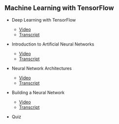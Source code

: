 ## Machine Learning with TensorFlow

- Deep Learning with TensorFlow
    - [Video](https://drive.google.com/file/d/1Gd_9nCG3pDxp6Txo9JkORPYJRWyDTofB/view)
    - [Transcript]()

- Introduction to Artificial Neural Networks
    - [Video](https://drive.google.com/file/d/17s01exSyNivcQ0nK-i5t1o79ozvWAACC/view)
    - [Transcript]()

- Neural Network Architectures
    - [Video](https://drive.google.com/file/d/1LoPQJTXY3vKwwTVzisIyTg1wNkHqFHsf/view)
    - [Transcript]()

- Building a Neural Network
    - [Video](https://drive.google.com/file/d/1dpiyaRxEHyigrJiEfYLysvvXCi6yDyQ0/view)
    - [Transcript]()

- Quiz
